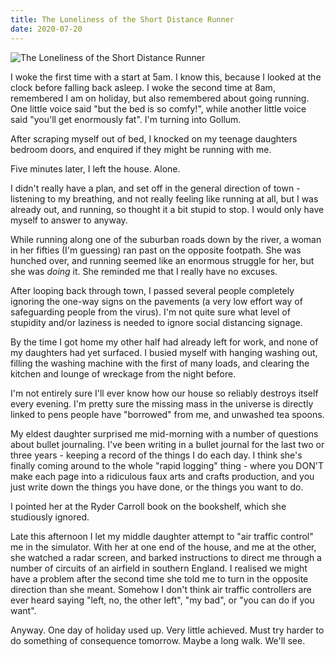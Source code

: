 ```yaml
---
title: The Loneliness of the Short Distance Runner
date: 2020-07-20
---
```


![The Loneliness of the Short Distance Runner](https://source.unsplash.com/ZYYS1kapOm8/1600x900)

I woke the first time with a start at 5am. I know this, because I looked at the clock before falling back asleep. I woke the second time at 8am, remembered I am on holiday, but also remembered about going running. One little voice said "but the bed is so comfy!", while another little voice said "you'll get enormously fat". I'm turning into Gollum.

After scraping myself out of bed, I knocked on my teenage daughters bedroom doors, and enquired if they might be running with me.

Five minutes later, I left the house. Alone.

I didn't really have a plan, and set off in the general direction of town - listening to my breathing, and not really feeling like running at all, but I was already out, and running, so thought it a bit stupid to stop. I would only have myself to answer to anyway.

While running along one of the suburban roads down by the river, a woman in her fifties (I'm guessing) ran past on the opposite footpath. She was hunched over, and running seemed like an enormous struggle for her, but she was *doing* it. She reminded me that I really have no excuses.

After looping back through town, I passed several people completely ignoring the one-way signs on the pavements (a very low effort way of safeguarding people from the virus). I'm not quite sure what level of stupidity and/or laziness is needed to ignore social distancing signage.

By the time I got home my other half had already left for work, and none of my daughters had yet surfaced. I busied myself with hanging washing out, filling the washing machine with the first of many loads, and clearing the kitchen and lounge of wreckage from the night before.

I'm not entirely sure I'll ever know how our house so reliably destroys itself every evening. I'm pretty sure the missing mass in the universe is directly linked to pens people have "borrowed" from me, and unwashed tea spoons.

My eldest daughter surprised me mid-morning with a number of questions about bullet journaling. I've been writing in a bullet journal for the last two or three years - keeping a record of the things I do each day. I think she's finally coming around to the whole "rapid logging" thing - where you DON'T make each page into a ridiculous faux arts and crafts production, and you just write down the things you have done, or the things you want to do.

I pointed her at the Ryder Carroll book on the bookshelf, which she studiously ignored.

Late this afternoon I let my middle daughter attempt to "air traffic control" me in the simulator. With her at one end of the house, and me at the other, she watched a radar screen, and barked instructions to direct me through a number of circuits of an airfield in southern England. I realised we might have a problem after the second time she told me to turn in the opposite direction than she meant. Somehow I don't think air traffic controllers are ever heard saying "left, no, the other left", "my bad", or "you can do if you want".

Anyway. One day of holiday used up. Very little achieved. Must try harder to do something of consequence tomorrow. Maybe a long walk. We'll see.
